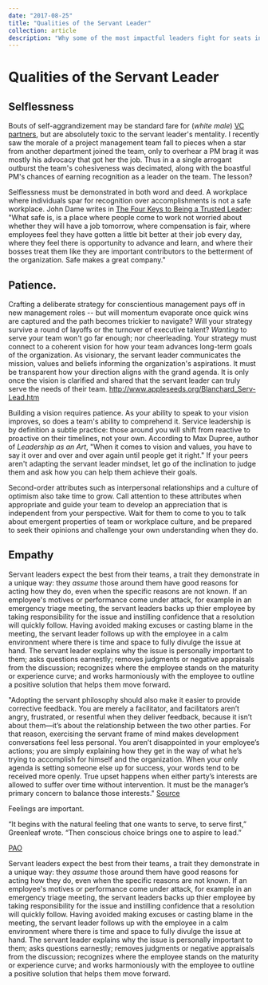 ```yaml
---
date: "2017-08-25"
title: "Qualities of the Servant Leader"
collection: article
description: "Why some of the most impactful leaders fight for seats in the back of the room."
---
```


# Qualities of the Servant Leader

## Selflessness
Bouts of self-aggrandizement may be standard fare for (*white male*) [VC partners](#ellen-pow), but are absolutely toxic to the servant leader's mentality.  I recently saw the morale of a project management team fall to pieces when a star from another department joined the team, only to overhear a PM brag it was mostly his advocacy that got her the job.  Thus in a a single arrogant outburst the team's cohesiveness was decimated, along with the boastful PM's chances of earning recognition as a leader on the team.  The lesson?  

Selflessness must be demonstrated in both word and deed.  A workplace where individuals spar for recognition over accomplishments is not a safe workplace.  John Dame writes in [The Four Keys to Being a Trusted Leader](#): 
	"What safe is, is a place where people come to work not worried about whether they will have a job tomorrow, where compensation is fair, where employees feel they have gotten a little bit better at their job every day, where they feel there is opportunity to advance and learn, and where their bosses treat them like they are important contributors to the betterment of the organization.  Safe makes a great company."

## Patience.
Crafting a deliberate strategy for conscientious management pays off in new management roles -- but will momentum evaporate once quick wins are captured and the path becomes trickier to navigate?  Will your strategy survive a round of layoffs or the turnover of executive talent?  *Wanting* to serve your team won't go far enough;  nor cheerleading. Your strategy must connect to a coherent vision for how your team advances long-term goals of the organization.  As visionary, the servant leader communicates the mission, values and beliefs informing the organization's aspirations.  It must be transparent how your direction aligns with the grand agenda.  It is only once the vision is clarified and shared that the servant leader can truly serve the needs of their team.  http://www.appleseeds.org/Blanchard_Serv-Lead.htm

Building a vision requires patience.  As your ability to speak to your vision improves, so does a team's ability to comprehend it.  Service leadership is by definition a subtle practice: those around you will shift from reactive to proactive on their timelines, not your own.  According to Max Dupree, author of *Leadership as an Art*, "When it comes to vision and values, you have to say it over and over and over again until people get it right." If your peers aren't adapting the servant leader mindset, let go of the inclination to judge them and ask how you can help them achieve their goals.  

Second-order attributes such as interpersonal relationships and a culture of optimism also take time to grow.  Call attention to these attributes when appropriate and guide your team to develop an appreciation that is independent from your perspective.  Wait for them to come to you to talk about emergent properties of team or workplace culture, and be prepared to seek their opinions and challenge your own understanding when they do.

## Empathy
Servant leaders expect the best from their teams, a trait they demonstrate in a unique way: they *assume* those around them have good reasons for acting how they do, even when the specific reasons are not known.  If an employee's motives or performance come under attack, for example in an emergency triage meeting, the servant leaders backs up thier employee by taking responsibility for the issue and instilling confidence that a resolution will quickly follow.  Having avoided making excuses or casting blame in the meeting, the servant leader follows up with the employee in a calm environment where there is time and space to fully divulge the issue at hand.  The servant leader explains why the issue is personally important to them; asks questions earnestly; removes judgments or negative appraisals from the discussion; recognizes where the employee stands on the maturity or experience curve; and works harmoniously with the employee to outline a positive solution that helps them move forward.

 "Adopting the servant philosophy should also make it easier to provide corrective feedback. You are merely a facilitator, and facilitators aren’t angry, frustrated, or resentful when they deliver feedback, because it isn’t about them—it’s about the relationship between the two other parties. For that reason, exercising the servant frame of mind makes development conversations feel less personal. You aren’t disappointed in your employee’s actions; you are simply explaining how they get in the way of what he’s trying to accomplish for himself and the organization. When your only agenda is setting someone else up for success, your words tend to be received more openly. True upset happens when either party’s interests are allowed to suffer over time without intervention. It must be the manager’s primary concern to balance those interests." [Source](https://hbr.org/2015/09/new-managers-need-a-philosophy-about-how-theyll-lead?referral=03758&cm_vc=rr_item_page.top_right)

Feelings are important.

“It begins with the natural feeling that one wants to serve, to serve first,” Greenleaf wrote. “Then conscious choice brings one to aspire to lead.”

[PAO](https://www.thecut.com/2017/08/ellen-pao-silicon-valley-sexism-reset-excerpt.html)

Servant leaders expect the best from their teams, a trait they demonstrate in a unique way: they *assume* those around them have good reasons for acting how they do, even when the specific reasons are not known.  If an employee's motives or performance come under attack, for example in an emergency triage meeting, the servant leaders backs up thier employee by taking responsibility for the issue and instilling confidence that a resolution will quickly follow.  Having avoided making excuses or casting blame in the meeting, the servant leader follows up with the employee in a calm environment where there is time and space to fully divulge the issue at hand.  The servant leader explains why the issue is personally important to them; asks questions earnestly; removes judgments or negative appraisals from the discussion; recognizes where the employee stands on the maturity or experience curve; and works harmoniously with the employee to outline a positive solution that helps them move forward.